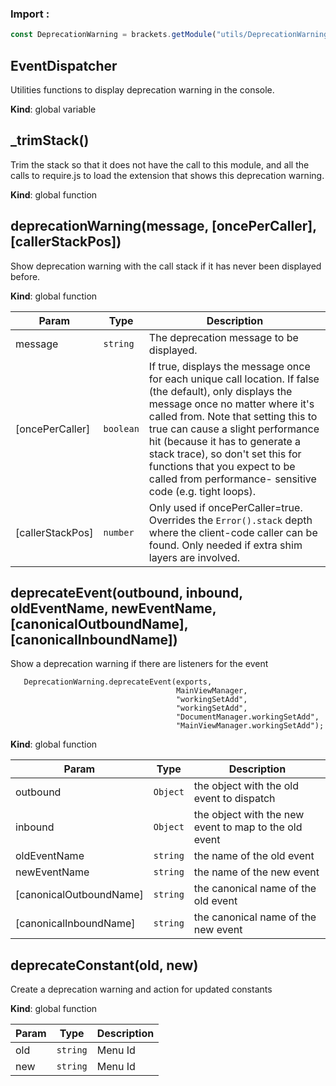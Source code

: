 ### Import :
```js
const DeprecationWarning = brackets.getModule("utils/DeprecationWarning")
```

<a name="EventDispatcher"></a>

## EventDispatcher
Utilities functions to display deprecation warning in the console.

**Kind**: global variable  
<a name="_trimStack"></a>

## \_trimStack()
Trim the stack so that it does not have the call to this module,and all the calls to require.js to load the extension that showsthis deprecation warning.

**Kind**: global function  
<a name="deprecationWarning"></a>

## deprecationWarning(message, [oncePerCaller], [callerStackPos])
Show deprecation warning with the call stack if ithas never been displayed before.

**Kind**: global function  

| Param | Type | Description |
| --- | --- | --- |
| message | <code>string</code> | The deprecation message to be displayed. |
| [oncePerCaller] | <code>boolean</code> | If true, displays the message once for each unique call location.     If false (the default), only displays the message once no matter where it's called from.     Note that setting this to true can cause a slight performance hit (because it has to generate     a stack trace), so don't set this for functions that you expect to be called from performance-     sensitive code (e.g. tight loops). |
| [callerStackPos] | <code>number</code> | Only used if oncePerCaller=true. Overrides the `Error().stack` depth     where the client-code caller can be found. Only needed if extra shim layers are involved. |

<a name="deprecateEvent"></a>

## deprecateEvent(outbound, inbound, oldEventName, newEventName, [canonicalOutboundName], [canonicalInboundName])
Show a deprecation warning if there are listeners for the event```   DeprecationWarning.deprecateEvent(exports,                                     MainViewManager,                                     "workingSetAdd",                                     "workingSetAdd",                                     "DocumentManager.workingSetAdd",                                     "MainViewManager.workingSetAdd");```

**Kind**: global function  

| Param | Type | Description |
| --- | --- | --- |
| outbound | <code>Object</code> | the object with the old event to dispatch |
| inbound | <code>Object</code> | the object with the new event to map to the old event |
| oldEventName | <code>string</code> | the name of the old event |
| newEventName | <code>string</code> | the name of the new event |
| [canonicalOutboundName] | <code>string</code> | the canonical name of the old event |
| [canonicalInboundName] | <code>string</code> | the canonical name of the new event |

<a name="deprecateConstant"></a>

## deprecateConstant(old, new)
Create a deprecation warning and action for updated constants

**Kind**: global function  

| Param | Type | Description |
| --- | --- | --- |
| old | <code>string</code> | Menu Id |
| new | <code>string</code> | Menu Id |

